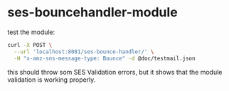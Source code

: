 # ses-bouncehandler-module
test the module:
```sh
curl -X POST \
  --url 'localhost:8081/ses-bounce-handler/' \
  -H "x-amz-sns-message-type: Bounce" -d @doc/testmail.json
```
this should throw som SES Validation errors, but it shows that the module validation is working properly.